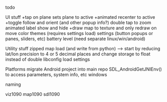 todo




UI stuff
	+tap on plane sets plane to active
	+animated recenter to active
	+toggle follow and orient (and other popup info?)
double tap to zoom
animated label show and hide
	+draw map to texture and only redraw on move
color themes (requires settings load)
settings (button popups or panes, sliders, etc)
battery level (need separate linux/win/android)


Utility stuff
zipped map load (and write from python) --> start by reducing lat/lon precision to 4 or 5 decimal places and change storage to float instead of double
libconfig load settings

Platforms
migrate Android project into main repo
SDL_AndroidGetJNIEnv() to access parameters, system info, etc
windows







naming

viz1090
map1090
sdl1090